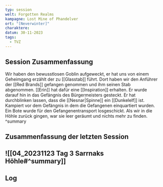 ```yaml
---
typ: session
welt: Forgotten Realms
kampagne: Lost Mine of Phandelver
ort: "[Neverwinter]"
charaktere: 
datum: 30-11-2023
tags:
  - TVZ
---
```

## Session Zusammenfassung
Wir haben den bewusstlosen Goblin aufgeweckt, er hat uns von einem Geheimgang erzählt der zu [[Glasstab]] führt. Dort haben wir den Anführer der [[Red Brands]] gefangen genommen und ihm seinen Stab abgenommen. [[Erin]] hat dafür eine [[Inspiration]] erhalten. Er wurde darauf hin in das Gefängnis des Bürgermeisters gesteckt. Er hat durchblinken lassen, dass die [[Nesnar|Spinne]] ein [[Dunkelelf]] ist. Kampiert vor dem Gefängnis in dem die Gefangenen einquartiert wurden. Ein Bote wurde für den Gefangenentransport losgeschickt.
Als wir in die Höhle zurück gingen, war sie leer geräumt und nichts mehr zu finden.
^summary

## Zusammenfassung der letzten Session
![[04_20231123 Tag 3 Sarrnaks Höhle#^summary]]
---

## Log



